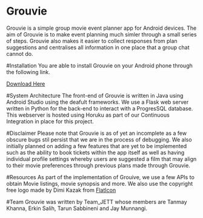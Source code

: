 # Grouvie
Grouvie is a simple group movie event planner app for Android devices. The aim of Grouvie is to make event planning much simler through a small series of steps. Grouvie also makes it easier to collect responses from plan suggestions and centralises all information in one place that a group chat cannot do. 

#Installation
You are able to install Grouvie on your Android phone through the following link.

[Download Here](https://rink.hockeyapp.net/apps/046ab778662f45fe96f640e328383218)

#System Architecture
The front-end of Grouvie is written in Java using Android Studio using the deafult frameworks. We use a Flask web server written in Python for the back-end to interact with a ProgresSQL database. This webserver is hosted using Horuku as part of our Continuous Integration in place for this project.

#Disclaimer
Please note that Grouvie is as of yet an incomplete as a few obscure bugs stil persist that we are in the process of debugging. We also initially planned on adding a few features that are yet to be implemented such as the ability to book tickets within the app itself as well as having individual profile settings whereby users are suggested a film that may align to their movie preferences through previous plans made through Grouvie.

#Resources
As part of the implementation of Grouive, we use a few APIs to obtain Movie listings, movie synopsis and more. We also use the copyright free logo made by Dimi Kazak from [FlatIcon](http://www.flaticon.com/free-icon/popcorn_230401)

#Team
Grouvie was written by Team\_JETT whose members are Tanmay Khanna, Erkin Salih, Tarun Sabbineni and Jay Munnangi.
